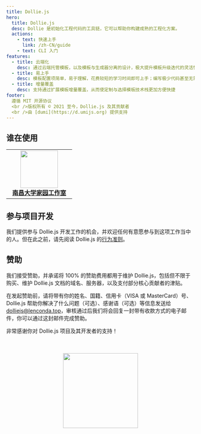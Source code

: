 ```yaml
---
title: Dollie.js
hero:
  title: Dollie.js
  desc: Dollie 是初始化工程代码的工具链，它可以帮助你构建成熟的工程化方案。
  actions:
    - text: 快速上手
      link: /zh-CN/guide
    - text: CLI 入门
features:
  - title: 云端化
    desc: 通过云端托管模板，以及模板与生成器分离的设计，极大提升模板升级迭代的灵活性
  - title: 易上手
    desc: 模板配置项简单，易于理解，花费较短的学习时间即可上手；编写极少代码甚至无需编写代码即可快速制作脚手架
  - title: 增量覆盖
    desc: 支持通过扩展模板增量覆盖，从而使定制与选择模板技术栈更加方便快捷
footer:
  遵循 MIT 开源协议
  <br />版权所有 © 2021 至今，Dollie.js 及其贡献者
  <br />由 [dumi](https://d.umijs.org) 提供支持
---
```


## 谁在使用

<table>
  <tr>
    <td width="160" align="center">
      <a target="_blank" href="https://team.ncuos.com">
        <img width="100" src="https://avatars.githubusercontent.com/u/18623963?s=200&v=4" />
        <br />
        <strong>南昌大学家园工作室</strong>
      </a>
    </td>
</table>

## 参与项目开发

我们提供参与 Dollie.js 开发工作的机会，并欢迎任何有意愿参与到这项工作当中的人。但在此之前，请先阅读 Dollie.js 的[行为准则](https://github.com/dolliejs/dollie/blob/master/CODE_OF_CONDUCT.md)。

## 赞助

我们接受赞助，并承诺将 100% 的赞助费用都用于维护 Dollie.js，包括但不限于购买、维护 Dollie.js 文档的域名、服务器，以及支付部分核心贡献者的津贴。

在发起赞助前，请将带有你的姓名、国籍、信用卡（VISA 或 MasterCard）号、Dollie.js 帮助你解决了什么问题（可选）、感谢语（可选）等信息发送给 dolliejs@lenconda.top，审核通过后我们将会回复一封带有收款方式的电子邮件，你可以通过这封邮件完成赞助。

非常感谢你对 Dollie.js 项目及其开发者的支持！

<img
  width="200"
  style="display: block; margin: 50px auto;"
  src="//cdn.jsdelivr.net/gh/dolliejs/dollie@master/artworks/banner_horizontal.svg"
/>
